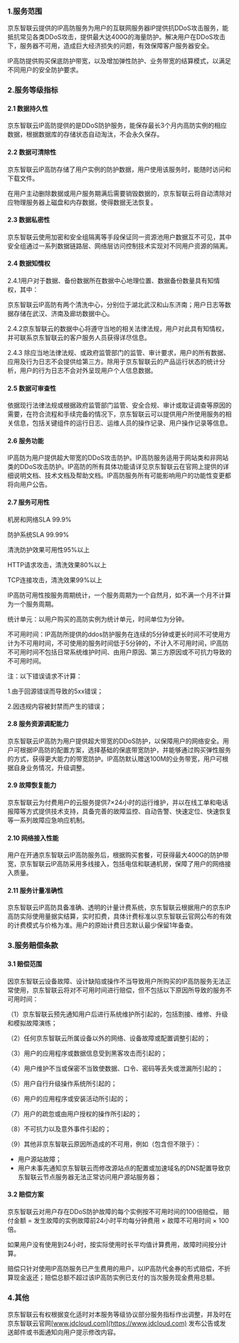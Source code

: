 ### 1.服务范围

京东智联云提供的IP高防服务为用户的互联网服务器IP提供抗DDoS攻击服务，能抵抗常见各类DDoS攻击，提供最大达400G的海量防护。解决用户在DDoS攻击下，服务器不可用，造成巨大经济损失的问题，有效保障客户服务器安全。 

IP高防提供购买保底防护带宽，以及增加弹性防护、业务带宽的结算模式，以满足不同用户的安全防护要求。 

### 2.服务等级指标 

#### 2.1 数据持久性 

京东智联云IP高防提供的是DDoS防护服务，能保存最长3个月内高防实例的相应数据，根据数据库的存储状态自动淘汰，不会永久保存。 

#### 2.2 数据可清除性

京东智联云IP高防存储了用户实例的防护数据，用户使用该服务时，能随时访问和下载文件。 

在用户主动删除数据或用户服务期满后需要销毁数据的，京东智联云将自动清除对应物理服务器上磁盘和内存数据，使得数据无法恢复。 

#### 2.3 数据私密性

京东智联云使用加密和安全组隔离等手段保证同一资源池用户数据互不可见，其中安全组通过一系列数据链路层、网络层访问控制技术实现对不同用户资源的隔离。 

#### 2.4 数据知情权

2.4.1用户对于数据、备份数据所在数据中心地理位置、数据备份数量具有知情权，其中： 

京东智联云IP高防有两个清洗中心，分别位于湖北武汉和山东济南；用户日志等数据存储在武汉、济南及廊坊数据中心。 

2.4.2京东智联云的数据中心将遵守当地的相关法律法规，用户对此具有知情权，并可联系京东智联云的客户服务人员获得详尽信息。 

2.4.3 除应当地法律法规、或政府监管部门的监管、审计要求，用户的所有数据、应用及行为日志不会提供给第三方。除用于京东智联云的产品运行状态的统计分析，用户的行为日志不会对外呈现用户个人信息数据。 

#### 2.5 数据可审查性

依据现行法律法规或根据政府监管部门监管、安全合规、审计或取证调查等原因的需要，在符合流程和手续完备的情况下，京东智联云可以提供用户所使用服务的相关信息，包括关键组件的运行日志、运维人员的操作记录、用户操作记录等信息。 

#### 2.6 服务功能 

IP高防为用户提供超大带宽的DDoS攻击防护。IP高防服务适用于网站类和非网站类的DDoS攻击防护。IP高防的所有具体功能请详见京东智联云在官网上提供的详细说明文档、技术文档及帮助文档。IP高防服务所有可能影响用户的功能性变更都将向用户公告。 

#### 2.7 服务可用性 

机房和网络SLA 99.9%

防护系统SLA 99.99%

清洗防护效果可用性95%以上 

HTTP请求攻击，清洗效果80%以上 

TCP连接攻击，清洗效果99%以上 

IP高防可用性按服务周期统计，一个服务周期为一个自然月，如不满一个月不计算为一个服务周期。 

统计单元：以用户购买的高防实例为统计单元，时间单位为分钟。 

不可用时间：IP高防所提供的ddos防护服务在连续的5分钟或更长时间不可使用方计为不可用时间，不可使用的服务时间低于5分钟的，不计入不可用时间，IP高防不可用时间不包括日常系统维护时间、由用户原因、第三方原因或不可抗力导致的不可用时间。 

注：以下错误请求不计算： 

1.由于回源错误而导致的5xx错误； 

2.因违规内容被封禁而产生的错误； 

#### 2.8 服务资源调配能力

京东智联云IP高防为用户提供超大带宽的DDoS防护，以保障用户的网络安全。用户可根据IP高防的配置方案，选择基础的保底带宽防护，并能够通过购买弹性服务的方式，获得更大能力的带宽防护。IP高防默认赠送100M的业务带宽，用户可根据自身业务情况，升级调整。 

#### 2.9 故障恢复能力

京东智联云为付费用户的云服务提供7×24小时的运行维护，并以在线工单和电话报障等方式提供技术支持，具备完善的故障监控、自动告警、快速定位、快速恢复等一系列故障应急响应机制。 

#### 2.10 网络接入性能 

用户在开通京东智联云IP高防服务后，根据购买套餐，可获得最大400G的防护带宽，京东智联云IP高防采用多线接入，包括电信和联通机房，保障了用户的网络接入质量。

#### 2.11 服务计量准确性 

京东智联云IP高防具备准确、透明的计量计费系统，京东智联云根据用户的京东IP高防实际使用量据实结算，实时扣费，具体计费标准以京东智联云官网公布的有效的计费模式与价格为准。用户的原始计费日志默认最少保留1年备查。 

### 3.服务赔偿条款 

#### 3.1 赔偿范围 

因京东智联云设备故障、设计缺陷或操作不当导致用户所购买的IP高防服务无法正常使用，京东智联云将对不可用时间进行赔偿，但不包括以下原因所导致的服务不可用时间： 

（1）京东智联云预先通知用户后进行系统维护所引起的，包括割接、维修、升级和模拟故障演练； 

（2）任何京东智联云所属设备以外的网络、设备故障或配置调整引起的； 

（3）用户的应用程序或数据信息受到黑客攻击而引起的； 

（4）用户维护不当或保密不当致使数据、口令、密码等丢失或泄漏所引起的； 

（5）用户自行升级操作系统所引起的； 

（6）用户的应用程序或安装活动所引起的； 

（7）用户的疏忽或由用户授权的操作所引起的； 

（8）不可抗力以及意外事件引起的； 

（9）其他非京东智联云原因所造成的不可用，例如（包含但不限于）： 

- 用户源站故障； 
- 用户未事先通知京东智联云而修改源站点的配置或加速域名的DNS配置导致京东智联云节点服务器无法正常访问用户源站服务器； 

#### 3.2 赔偿方案 

京东智联云对用户存在DDoS防护故障的每个实例按不可用时间的100倍赔偿， 赔付金额 = 发生故障的实例故障前24小时平均每分钟费用 × 故障不可用时间 × 100倍。 

如果用户没有使用到24小时，按实际使用时长平均值计算费用，故障时间按分计算。 

赔偿只针对使用IP高防服务已产生费用的用户，以IP高防代金券的形式赔偿，不折算现金返还；赔偿总额不超过该IP高防实例已支付的当次服务现金费用总额。 

### 4.其他 

京东智联云有权根据变化适时对本服务等级协议部分服务指标作出调整，并及时在京东智联云官网[www.jdcloud.com](https://www.jdcloud.com) 发布公告或发送邮件或书面通知向用户提示修改内容。 
